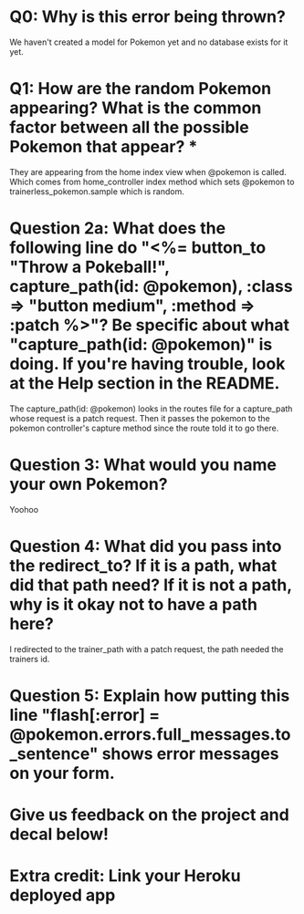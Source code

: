 # Q0: Why is this error being thrown?
We haven't created a model for Pokemon yet and no database exists for it yet.

# Q1: How are the random Pokemon appearing? What is the common factor between all the possible Pokemon that appear? *
They are appearing from the home index view when @pokemon is called. Which comes from home_controller index method which sets @pokemon to trainerless_pokemon.sample which is random.

# Question 2a: What does the following line do "<%= button_to "Throw a Pokeball!", capture_path(id: @pokemon), :class => "button medium", :method => :patch %>"? Be specific about what "capture_path(id: @pokemon)" is doing. If you're having trouble, look at the Help section in the README.
The capture_path(id: @pokemon) looks in the routes file for a capture_path whose request is a patch request. Then it passes the pokemon to the pokemon controller's capture method since the route told it to go there.

# Question 3: What would you name your own Pokemon?
Yoohoo

# Question 4: What did you pass into the redirect_to? If it is a path, what did that path need? If it is not a path, why is it okay not to have a path here?
I redirected to the trainer_path with a patch request, the path needed the trainers id.

# Question 5: Explain how putting this line "flash[:error] = @pokemon.errors.full_messages.to_sentence" shows error messages on your form.


# Give us feedback on the project and decal below!

# Extra credit: Link your Heroku deployed app
